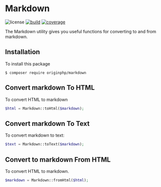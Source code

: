 # Markdown

![license](https://img.shields.io/badge/license-MIT-brightGreen.svg)
[![build](https://travis-ci.org/originphp/markdown.svg?branch=master)](https://travis-ci.org/originphp/markdown)
[![coverage](https://coveralls.io/repos/github/originphp/markdown/badge.svg?branch=master)](https://coveralls.io/github/originphp/markdown?branch=master)

The Markdown utility gives you useful functions for converting to and from markdown.

## Installation

To install this package

```linux
$ composer require originphp/markdown
```

## Convert markdown To HTML

To convert HTML to markdown

```php
$html = Markdown::toHtml($markdown);
```

## Convert markdown To Text

To convert markdown to text:

```php
$text = Markdown::toText($markdown);
```

## Convert to markdown From HTML

To convert HTML to markdown.

```php
$markdown = Markdown::fromHtml($html);
```